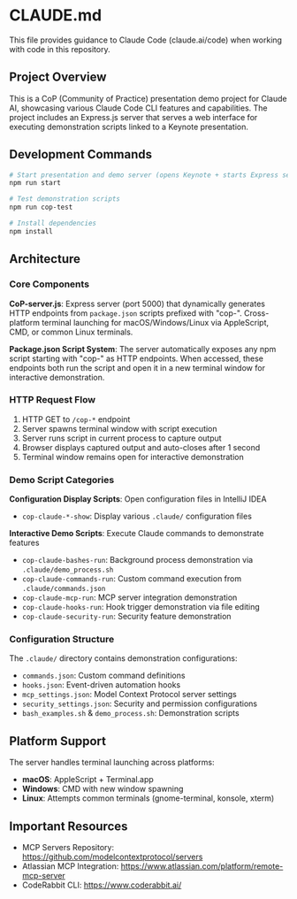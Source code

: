 # CLAUDE.md

This file provides guidance to Claude Code (claude.ai/code) when working with code in this repository.

## Project Overview

This is a CoP (Community of Practice) presentation demo project for Claude AI, showcasing various Claude Code CLI features and capabilities. The project includes an Express.js server that serves a web interface for executing demonstration scripts linked to a Keynote presentation.

## Development Commands

```bash
# Start presentation and demo server (opens Keynote + starts Express server)
npm run start

# Test demonstration scripts
npm run cop-test

# Install dependencies
npm install
```

## Architecture

### Core Components

**CoP-server.js**: Express server (port 5000) that dynamically generates HTTP endpoints from `package.json` scripts prefixed with "cop-". Cross-platform terminal launching for macOS/Windows/Linux via AppleScript, CMD, or common Linux terminals.

**Package.json Script System**: The server automatically exposes any npm script starting with "cop-" as HTTP endpoints. When accessed, these endpoints both run the script and open it in a new terminal window for interactive demonstration.

### HTTP Request Flow
1. HTTP GET to `/cop-*` endpoint
2. Server spawns terminal window with script execution 
3. Server runs script in current process to capture output
4. Browser displays captured output and auto-closes after 1 second
5. Terminal window remains open for interactive demonstration

### Demo Script Categories

**Configuration Display Scripts**: Open configuration files in IntelliJ IDEA
- `cop-claude-*-show`: Display various `.claude/` configuration files

**Interactive Demo Scripts**: Execute Claude commands to demonstrate features
- `cop-claude-bashes-run`: Background process demonstration via `.claude/demo_process.sh`
- `cop-claude-commands-run`: Custom command execution from `.claude/commands.json`
- `cop-claude-mcp-run`: MCP server integration demonstration
- `cop-claude-hooks-run`: Hook trigger demonstration via file editing
- `cop-claude-security-run`: Security feature demonstration

### Configuration Structure

The `.claude/` directory contains demonstration configurations:
- `commands.json`: Custom command definitions
- `hooks.json`: Event-driven automation hooks  
- `mcp_settings.json`: Model Context Protocol server settings
- `security_settings.json`: Security and permission configurations
- `bash_examples.sh` & `demo_process.sh`: Demonstration scripts

## Platform Support

The server handles terminal launching across platforms:
- **macOS**: AppleScript + Terminal.app
- **Windows**: CMD with new window spawning
- **Linux**: Attempts common terminals (gnome-terminal, konsole, xterm)

## Important Resources

- MCP Servers Repository: https://github.com/modelcontextprotocol/servers
- Atlassian MCP Integration: https://www.atlassian.com/platform/remote-mcp-server  
- CodeRabbit CLI: https://www.coderabbit.ai/